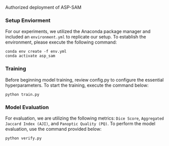 Authorized deployment of ASP-SAM
### Setup Enviorment
For our experiments, we utilized the Anaconda package manager and included an `environment.yml` to replicate our setup. To establish the environment, please execute the following command:
```console
conda env create -f env.yml
conda activate asp_sam
```

### Training
Before beginning model training, review config.py to configure the essential hyperparameters. To start the training, execute the command below:
```console
python train.py
```
### Model Evaluation
For evaluation, we are utilizing the following metrics: `Dice Score`, `Aggregated Jaccard Index (AJI)`, and `Panoptic Quality (PQ)`. To perform the model evaluation, use the command provided below:
```console
python verify.py
```